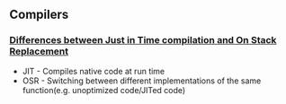 ## Compilers

### [Differences between Just in Time compilation and On Stack Replacement](http://stackoverflow.com/questions/9105505/differences-between-just-in-time-compilation-and-on-stack-replacement/9105846#9105846)

* JIT - Compiles native code at run time
* OSR - Switching between different implementations of the same function(e.g. unoptimized code/JITed code)


